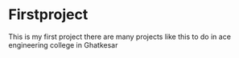 # Firstproject
This is my first project
there are many 
projects like this to do 
in ace engineering college in Ghatkesar